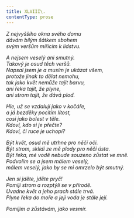 ```yaml
---
title: XLVIII\.
contentType: prose
---
```


_Z nejvyššího okna svého domu  
dávám bílým šátkem sbohem  
svým veršům mířícím k lidstvu._

_A nejsem veselý ani smutný.  
Takový je osud těch veršů.  
Napsal jsem je a musím je ukázat všem,  
protože jinak to dělat nemohu,  
tak jako květ nemůže tajit barvu,  
ani řeka tajit, že plyne,  
ani strom tajit, že dává plod._

_Hle, už se vzdalují jako v kočáře,  
a já bezděky pocítím lítost,  
cosi jako bolest v těle.  
Kdoví, kdo si je přečte?  
Kdoví, čí ruce je uchopí?_

_Být květ, osud mě utrhne pro něčí oči.  
Být strom, sklidí ze mě plody pro něčí ústa.  
Být řeka, mé vodě nebude souzeno zůstat ve mně.  
Podvolím se a jsem málem veselý,  
málem veselý, jako by se mi omrzelo být smutný._

_Jen si jděte, jděte pryč!  
Pomíjí strom a rozptýlí se v přírodě.  
Uvadne květ a jeho prach stále trvá.  
Plyne řeka do moře a její voda je stále její._

_Pomíjím a zůstávám, jako vesmír._
